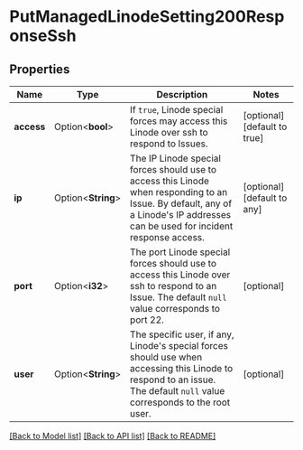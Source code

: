 # PutManagedLinodeSetting200ResponseSsh

## Properties

Name | Type | Description | Notes
------------ | ------------- | ------------- | -------------
**access** | Option<**bool**> | If `true`, Linode special forces may access this Linode over ssh to respond to Issues. | [optional][default to true]
**ip** | Option<**String**> | The IP Linode special forces should use to access this Linode when responding to an Issue.  By default, any of a Linode's IP addresses can be used for incident response access. | [optional][default to any]
**port** | Option<**i32**> | The port Linode special forces should use to access this Linode over ssh to respond to an Issue.  The default `null` value corresponds to port 22. | [optional]
**user** | Option<**String**> | The specific user, if any, Linode's special forces should use when accessing this Linode to respond to an issue.  The default `null` value corresponds to the root user. | [optional]

[[Back to Model list]](../README.md#documentation-for-models) [[Back to API list]](../README.md#documentation-for-api-endpoints) [[Back to README]](../README.md)


